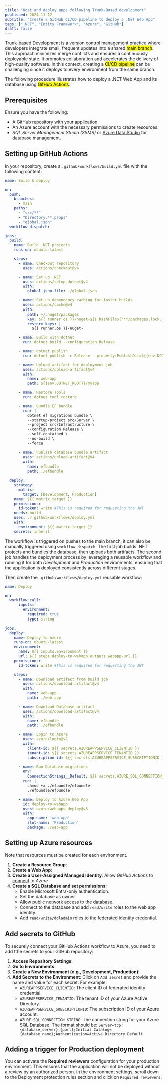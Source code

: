 ```yaml
---
title: "Host and deploy apps following Trunk-Based development"
published: 2024-11-12
subTitle: "Create a GitHub CI/CD pipeline to deploy a .NET Web App"
tags: [".NET", "Entity Framework", "Azure", "GitHub"]
draft: false
---
```


[Trunk-based Development](https://trunkbaseddevelopment.com/) is a version control management practice where developers integrate small, frequent updates into a shared <mark>main branch</mark>. This approach minimizes merge conflicts and ensures a continuously deployable state. It promotes collaboration and accelerates the delivery of high-quality software. In this context, creating a <mark>CI/CD pipeline</mark> can be challenging since it deploys to every environment from the same branch.

The following procedure illustrates how to deploy a .NET Web App and its database using <mark>GitHub Actions</mark>.

## Prerequisites

Ensure you have the following:

- A GitHub repository with your application.
- An Azure account with the necessary permissions to create resources.
- _SQL Server Management Studio (SSMS)_ or [Azure Data Studio](https://learn.microsoft.com/en-us/azure-data-studio/download-azure-data-studio?tabs=win-install%2Cwin-user-install%2Credhat-install%2Cwindows-uninstall%2Credhat-uninstall#download-azure-data-studio) for database management.

## Setting up GitHub Actions

In your repository, create a `.github/workflows/build.yml` file with the following content:

```yaml
name: Build & deploy

on:
  push:
    branches:
      - main
    paths:
      - "src/**"
      - "Directory.**.props"
      - "global.json"
  workflow_dispatch:

jobs:
  build:
    name: Build .NET projects
    runs-on: ubuntu-latest

    steps:
      - name: Checkout repository
        uses: actions/checkout@v4

      - name: Set up .NET
        uses: actions/setup-dotnet@v4
        with:
          global-json-file: ./global.json

      - name: Set up dependency caching for faster builds
        uses: actions/cache@v4
        with:
          path: ~/.nuget/packages
          key: ${{ runner.os }}-nuget-${{ hashFiles('**/packages.lock.json') }}
          restore-keys: |
            ${{ runner.os }}-nuget-

      - name: Build with dotnet
        run: dotnet build --configuration Release

      - name: dotnet publish
        run: dotnet publish -c Release --property:PublishDir=${{env.DOTNET_ROOT}}/myapp

      - name: Upload artifact for deployment job
        uses: actions/upload-artifact@v4
        with:
          name: web-app
          path: ${{env.DOTNET_ROOT}}/myapp

      - name: Restore Tools
        run: dotnet tool restore

      - name: Bundle EF bundle
        run: |
          dotnet ef migrations bundle \
          --startup-project src/Server \
          --project src/Infrastructure \
          --configuration Release \
          --self-contained \
          --no-build \
          --force

      - name: Publish database bundle artifact
        uses: actions/upload-artifact@v4
        with:
          name: efbundle
          path: ./efbundle

  deploy:
    strategy:
      matrix:
        target: [Development, Production]
    name: ${{ matrix.target }}
    permissions:
      id-token: write #This is required for requesting the JWT
    needs: build
    uses: ./.github/workflows/deploy.yml
    with:
      environment: ${{ matrix.target }}
    secrets: inherit

```

 The workflow is triggered on pushes to the main branch, it can also be manually triggered using `workflow_dispatch`. The first job builds .NET projects and bundles the database, then uploads both artifacts. The second job handles the deployment process by leveraging a reusable workflow and running it for both _Development_ and _Production_ environments, ensuring that the application is deployed consistently across different stages.

Then create the `.github/workflows/deploy.yml` reusable workflow:

```yaml
name: Deploy

on:
  workflow_call:
      inputs:
        environment:
          required: true
          type: string

jobs:
  deploy:
    name: Deploy to Azure
    runs-on: ubuntu-latest
    environment:
      name: ${{ inputs.environment }}
      url: ${{ steps.deploy-to-webapp.outputs.webapp-url }}
    permissions:
      id-token: write #This is required for requesting the JWT

    steps:
      - name: Download artifact from build job
        uses: actions/download-artifact@v4
        with:
          name: web-app
          path: ./web-app

      - name: Download Database artifact
        uses: actions/download-artifact@v4
        with:
          name: efbundle
          path: ./efbundle

      - name: Login to Azure
        uses: azure/login@v2
        with:
          client-id: ${{ secrets.AZUREAPPSERVICE_CLIENTID }}
          tenant-id: ${{ secrets.AZUREAPPSERVICE_TENANTID }}
          subscription-id: ${{ secrets.AZUREAPPSERVICE_SUBSCRIPTIONID }}

      - name: Run Database migrations
        env:
          ConnectionStrings__Default: ${{ secrets.AZURE_SQL_CONNECTION_STRING }}
        run: |
          chmod +x ./efbundle/efbundle
          ./efbundle/efbundle

      - name: Deploy to Azure Web App
        id: deploy-to-webapp
        uses: azure/webapps-deploy@v3
        with:
          app-name: 'web-app'
          slot-name: 'Production'
          package: ./web-app
```

## Setting up Azure resources

Note that resources must be created for each environment.

1. **Create a Resource Group**:
2. **Create a Web App**:
3. **Create a User-Assigned Managed Identity**:
    Allow _GitHub Actions_ to [connect](https://learn.microsoft.com/en-us/azure/developer/github/connect-from-azure-openid-connect) to _Azure_
4. **Create a SQL Database and set permissions**:
    - Enable Microsoft Entra-only authentication.
    - Set the database as owner.
    - Allow public network access to the database.
    - Connect to the database and add `read/write` roles to the web app identity.
    - Add `read/write/ddladmin` roles to the  federated identity credential.

## Add secrets to GitHub

To securely connect your GitHub Actions workflow to Azure, you need to add tthe secrets to your GitHub repository:

1. **Access Repository Settings**:
2. **Go to Environments**:
3. **Create a New Environment (e.g., Development, Production)**:
4. **Add Secrets to the Environment**:
    Click on `Add secret` and provide the name and value for each secret. For example:
    - `AZUREAPPSERVICE_CLIENTID`: The client ID of federated identity credential.
    - `AZUREAPPSERVICE_TENANTID`: The tenant ID of your Azure Active Directory.
    - `AZUREAPPSERVICE_SUBSCRIPTIONID`: The subscription ID of your Azure account.
    - `AZURE_SQL_CONNECTION_STRING`: The connection string for your Azure SQL Database. The format should be: `Server=tcp:{database_server},{port};Initial Catalog={database_name};Authentication=Active Directory Default`

## Adding a trigger for Production deployment

You can activate the **Required reviewers** configuration for your production environment. This ensures that the application will not be deployed without a review by an authorized person. In the environment settings, scroll down to the Deployment protection rules section and click on `Required reviewers`.
